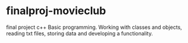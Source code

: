 # finalproj-movieclub
final project c++
Basic programming. Working with classes and objects, reading txt files, storing data and developing a functionality.
